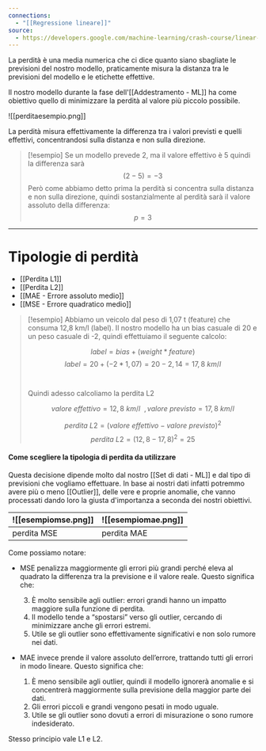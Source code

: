 ```yaml
---
connections:
  - "[[Regressione lineare]]"
source:
  - https://developers.google.com/machine-learning/crash-course/linear-regression/loss?hl=it
---
```

 La perdità è una media numerica che ci dice quanto siano sbagliate le previsioni del nostro modello, praticamente misura la distanza tra le previsioni del modello e le etichette effettive.

Il nostro modello durante la fase dell'[[Addestramento - ML]] ha come obiettivo quello di minimizzare la perdità al valore più piccolo possibile.

![[perditaesempio.png]]

La perdità misura effettivamente la differenza tra i valori previsti e quelli effettivi, concentrandosi sulla distanza e non sulla direzione.

>[!esempio]
>Se un modello prevede 2, ma il valore effettivo è 5 quindi la differenza sarà 
>$$(2-5)=-3$$
>Però come abbiamo detto prima la perdità si concentra sulla distanza e non sulla direzione, quindi sostanzialmente al perdità sarà il valore assoluto della differenza:
>$$p=3$$


---

# Tipologie di perdità

- [[Perdita L1]]
- [[Perdita L2]]
- [[MAE - Errore assoluto medio]]
- [[MSE - Errore quadratico medio]]

>[!esempio]
>Abbiamo un veicolo dal peso di 1,07 t (feature) che consuma 12,8 km/l (label).
>Il nostro modello ha un bias casuale di 20 e un peso casuale di -2, quindi effettuiamo il seguente calcolo:
>
>$$label=bias+(weight*feature)$$
>$$label=20+(-2*1,07)=20-2,14=17,8\ km/l$$
>\
>\
>Quindi adesso calcoliamo la perdita L2
>
>$$valore\ effettivo=12,8\ km/l\ \ ,valore\ previsto=17,8\ km/l$$
>
>$$perdita\ L2=(valore\ effettivo-valore\ previsto)^2$$
>$$perdita\ L2=(12,8-17,8)^2=25$$
>
 

#### Come scegliere la tipologia di perdita da utilizzare

Questa decisione dipende molto dal nostro [[Set di dati - ML]] e dal tipo di previsioni che vogliamo effettuare.
In base ai nostri dati infatti potremmo avere più o meno [[Outlier]], delle vere e proprie anomalie, che vanno processati dando loro la giusta d'importanza a seconda dei nostri obiettivi. 

| ![[esempiomse.png]] | ![[esempiomae.png]] |
| ------------------- | ------------------- |
| perdita MSE         | perdita MAE         |
Come possiamo notare:

- MSE penalizza maggiormente gli errori più grandi perché eleva al quadrato la differenza tra la previsione e il valore reale. Questo significa che:
	
	3. È molto sensibile agli outlier: errori grandi hanno un impatto maggiore sulla funzione di perdita.
	2. Il modello tende a “spostarsi” verso gli outlier, cercando di minimizzare anche gli errori estremi.
	1. Utile se gli outlier sono effettivamente significativi e non solo rumore nei dati.

- MAE invece prende il valore assoluto dell’errore, trattando tutti gli errori in modo lineare. Questo significa che:

	1. È meno sensibile agli outlier, quindi il modello ignorerà anomalie e si concentrerà maggiormente sulla previsione della maggior parte dei dati.
	2. Gli errori piccoli e grandi vengono pesati in modo uguale.
	3. Utile se gli outlier sono dovuti a errori di misurazione o sono rumore indesiderato.

Stesso principio vale L1 e L2.